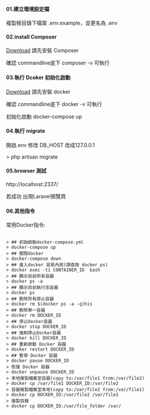 #### 01.建立環境設定檔
複製根目錄下檔案 .env.example，並更名為 .env

#### 02.install Composer
[Download](https://getcomposer.org/download/) 請先安裝 Composer
<p>確認 commandline底下 composer -v 可執行

#### 03.執行 Dcoker 初始化啟動
[Download](https://docs.docker.com/) 請先安裝 docker
<p>確認 commandline底下 docker -v 可執行
<p>
初始化啟動
docker-compose up

#### 04.執行 migrate
開啟.env
修改 DB_HOST 改成127.0.0.1
<p>
&gt;  php artisan migrate

#### 05.browser 測試
http://localhost:2337/
<p>
若成功 出現Laravel預覽頁

#### 06.其他指令

<p>常用Docker指令:</p>
<pre><code>
&gt; ## 初始啟動docker-compose.yml 
&gt; docker-compose up
&gt; ## 關閉docker
&gt; docker-compose down
&gt; ## 進入docker 容易內部(請查詢 docker ps)
&gt; docker exec -ti CONTAINER_ID  bash
&gt; ## 顯示目前所有容器
&gt; docker ps -a
&gt; ## 顯示目前執行忠容器
&gt; docker ps
&gt; ## 刪除所有停止容器
&gt; docker rm $(docker ps -a -q)his
&gt; ## 刪除單一容器
&gt; docker rm DOCKER_ID
&gt; ## 停止Docker容器
&gt; docker stop DOCKER_ID
&gt; ## 強制停止Docker容器
&gt; docker kill DOCKER_ID
&gt; ## 重新啟動 Docker 容器
&gt; docker restart DOCKER_ID
&gt; ## 暫停 Docker 容器
&gt; docker pause DOCKER_ID
&gt; 恢復 Docker 容器
&gt; docker unpause DOCKER_ID
&gt; 本地複製檔案至容器(copy to:/var/file1 from:/var/file2)
&gt; docker cp /var/file1 DOCKER_ID:/var/file2
&gt; 容器複製檔案至本地(copy to:/var/file2 from:/var/file1)
&gt; docker cp DOCKER_ID:/var/file2 /var/file1
&gt; 複製目錄
&gt; docker cp DOCKER_ID:/var/file_folder /var/
</code></pre>

